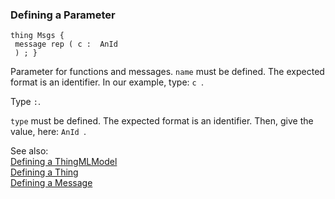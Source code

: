 ### <a name="Defining-a-Parameter"></a>Defining a Parameter

```
thing Msgs {
 message rep ( c : 	AnId 
 ) ; }

```
Parameter for functions and messages. `name` must be defined. The expected format is an identifier. In our example, type: `c `.


Type `:`. 

`type` must be defined. The expected format is an identifier.
Then, give the value, here: `AnId `.



See also:<br/>
[Defining a ThingMLModel](Defining-a-ThingMLModel)<br/>
[Defining a Thing](Defining-a-Thing)<br/>
[Defining a Message](Defining-a-Message)

